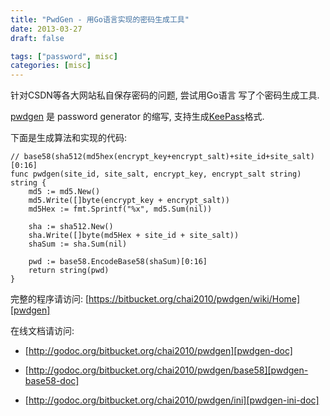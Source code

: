 ```yaml
---
title: "PwdGen - 用Go语言实现的密码生成工具"
date: 2013-03-27
draft: false

tags: ["password", misc]
categories: [misc]
---
```


针对CSDN等各大网站私自保存密码的问题, 尝试用Go语言 写了个密码生成工具.

<!--more-->

[pwdgen](https://bitbucket.org/chai2010/pwdgen/wiki/Home) 是 password generator 的缩写, 支持生成[KeePass](http://keepass.info/ )格式.

下面是生成算法和实现的代码:

	// base58(sha512(md5hex(encrypt_key+encrypt_salt)+site_id+site_salt)[0:16]
	func pwdgen(site_id, site_salt, encrypt_key, encrypt_salt string) string {
		md5 := md5.New()
		md5.Write([]byte(encrypt_key + encrypt_salt))
		md5Hex := fmt.Sprintf("%x", md5.Sum(nil))

		sha := sha512.New()
		sha.Write([]byte(md5Hex + site_id + site_salt))
		shaSum := sha.Sum(nil)

		pwd := base58.EncodeBase58(shaSum)[0:16]
		return string(pwd)
	}

完整的程序请访问: [https://bitbucket.org/chai2010/pwdgen/wiki/Home][pwdgen]

在线文档请访问:

- [http://godoc.org/bitbucket.org/chai2010/pwdgen][pwdgen-doc]
- [http://godoc.org/bitbucket.org/chai2010/pwdgen/base58][pwdgen-base58-doc]
- [http://godoc.org/bitbucket.org/chai2010/pwdgen/ini][pwdgen-ini-doc]

  [pwdgen]: https://bitbucket.org/chai2010/pwdgen/wiki/Home
  [pwdgen-doc]: http://godoc.org/bitbucket.org/chai2010/pwdgen
  [pwdgen-base58-doc]: http://godoc.org/bitbucket.org/chai2010/pwdgen/base58
  [pwdgen-ini-doc]: http://godoc.org/bitbucket.org/chai2010/pwdgen/ini


